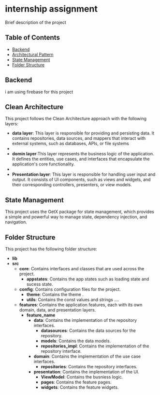 # internship assignment


Brief description of the project

## Table of Contents

- [Backend](#Backend)
- [Architectural Pattern](#architectural-pattern)
- [State Management](#state-management)
- [Folder Structure](#folder-structure)


## Backend
i am using firebase for this project

## Clean Architecture
This project follows the Clean Architecture approach with the following layers:
- **data layer**: This layer is responsible for providing and persisting data. It contains repositories, data sources, and mappers that interact with external systems, such as databases, APIs, or file systems
- 
- **domin layer**:This layer represents the business logic of the application. It defines the entities, use cases, and interfaces that encapsulate the application's core functionality.
- 
- **Presentation layer**: This layer is responsible for handling user input and output. It consists of UI components, such as views and widgets, and their corresponding controllers, presenters, or view models.

## State Management
This project uses the GetX package for state management, which provides a simple and powerful way to manage state, dependency injection, and navigation.

## Folder Structure
This project has the following folder structure:
- **lib**
- **src**
  - **core**: Contains interfaces and classes that are used across the project.
    - **appstates**: Contains the app states such as loading state and sucess state.
  - **config**: Contains configuration files for the project.
    - **theme**: Contains the theme .
    - **utils**: Contains the const values and strings ....
  - **features**: Contains the application features, each with its own domain, data, and presentation layers.
    - **feature_name**
      - **data**: Contains the implementation of the repository interfaces.
        - **datasources**: Contains the data sources for the repository.
        - **models**: Contains the data models.
        - **repositories_impl**: Contains the implementation of the repository interface.
      - **domain**: Contains the implementation of the use case interfaces.
        - **repositories**: Contains the repository interfaces.
      - **presentation**: Contains the implementation of the UI.
        - **ViewModel**: Contains the busniess logic.
        - **pages**: Contains the feature pages.
        - **widgets**: Contains the feature widgets.
